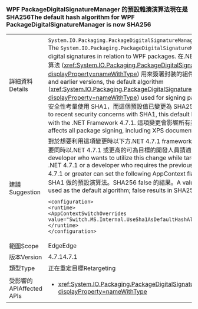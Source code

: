 ### <a name="the-default-hash-algorithm-for-wpf-packagedigitalsignaturemanager-is-now-sha256"></a><span data-ttu-id="64c2f-101">WPF PackageDigitalSignatureManager 的預設雜湊演算法現在是 SHA256</span><span class="sxs-lookup"><span data-stu-id="64c2f-101">The default hash algorithm for WPF PackageDigitalSignatureManager is now SHA256</span></span>

|   |   |
|---|---|
|<span data-ttu-id="64c2f-102">詳細資料</span><span class="sxs-lookup"><span data-stu-id="64c2f-102">Details</span></span>|<span data-ttu-id="64c2f-103"><code>System.IO.Packaging.PackageDigitalSignatureManager</code>提供的功能與 WPF 封裝的數位簽章。</span><span class="sxs-lookup"><span data-stu-id="64c2f-103">The <code>System.IO.Packaging.PackageDigitalSignatureManager</code> provides functionality for digital signatures in relation to WPF packages.</span></span>  <span data-ttu-id="64c2f-104">在.NET Framework 4.7 和舊版中，預設的演算法 (<xref:System.IO.Packaging.PackageDigitalSignatureManager.DefaultHashAlgorithm?displayProperty=nameWithType>) 用來簽署封裝的組件是 SHA1。</span><span class="sxs-lookup"><span data-stu-id="64c2f-104">In the .NET Framework 4.7 and earlier versions, the default algorithm (<xref:System.IO.Packaging.PackageDigitalSignatureManager.DefaultHashAlgorithm?displayProperty=nameWithType>) used for signing parts of a package was SHA1.</span></span>  <span data-ttu-id="64c2f-105">因為新的安全性考量使用 SHA1，而這個預設值已變更為 SHA256 從.NET Framework 4.7.1 開始。</span><span class="sxs-lookup"><span data-stu-id="64c2f-105">Due to recent security concerns with SHA1, this default has been changed to SHA256 starting with the .NET Framework 4.7.1.</span></span>  <span data-ttu-id="64c2f-106">這項變更會影響所有封裝簽章，包括 XPS 文件。</span><span class="sxs-lookup"><span data-stu-id="64c2f-106">This change affects all package signing, including XPS documents.</span></span>|
|<span data-ttu-id="64c2f-107">建議</span><span class="sxs-lookup"><span data-stu-id="64c2f-107">Suggestion</span></span>|<span data-ttu-id="64c2f-108">對於想要利用這項變更時以下方.NET 4.7.1 framework 版本為目標的開發人員或先前的功能需要同時以.NET 4.7.1 或更高的可為目標的開發人員請適當地設定下列 AppContext 旗標。</span><span class="sxs-lookup"><span data-stu-id="64c2f-108">A developer who wants to utilize this change while targeting a framework version below .NET 4.7.1 or a developer who requires the previous functionality while targeting .NET 4.7.1 or greater can set the following AppContext flag appropriately.</span></span>  <span data-ttu-id="64c2f-109">如果為 true 會導致 SHA1 做的預設演算法。SHA256 false 的結果。</span><span class="sxs-lookup"><span data-stu-id="64c2f-109">A value of true will result in SHA1 being used as the default algorithm; false results in SHA256.</span></span><pre><code class="language-xml">&lt;configuration&gt;&#13;&#10;&lt;runtime&gt;&#13;&#10;&lt;AppContextSwitchOverrides value=&quot;Switch.MS.Internal.UseSha1AsDefaultHashAlgorithmForDigitalSignatures=true&quot;/&gt;&#13;&#10;&lt;/runtime&gt;&#13;&#10;&lt;/configuration&gt;&#13;&#10;</code></pre>|
|<span data-ttu-id="64c2f-110">範圍</span><span class="sxs-lookup"><span data-stu-id="64c2f-110">Scope</span></span>|<span data-ttu-id="64c2f-111">Edge</span><span class="sxs-lookup"><span data-stu-id="64c2f-111">Edge</span></span>|
|<span data-ttu-id="64c2f-112">版本</span><span class="sxs-lookup"><span data-stu-id="64c2f-112">Version</span></span>|<span data-ttu-id="64c2f-113">4.7.1</span><span class="sxs-lookup"><span data-stu-id="64c2f-113">4.7.1</span></span>|
|<span data-ttu-id="64c2f-114">類型</span><span class="sxs-lookup"><span data-stu-id="64c2f-114">Type</span></span>|<span data-ttu-id="64c2f-115">正在重定目標</span><span class="sxs-lookup"><span data-stu-id="64c2f-115">Retargeting</span></span>|
|<span data-ttu-id="64c2f-116">受影響的 API</span><span class="sxs-lookup"><span data-stu-id="64c2f-116">Affected APIs</span></span>|<ul><li><xref:System.IO.Packaging.PackageDigitalSignatureManager.DefaultHashAlgorithm?displayProperty=nameWithType></li></ul>|


